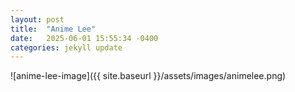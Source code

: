 ```yaml
---
layout: post
title:  "Anime Lee"
date:   2025-06-01 15:55:34 -0400
categories: jekyll update
---
```


![anime-lee-image]({{ site.baseurl }}/assets/images/animelee.png)
